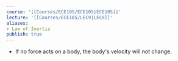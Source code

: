 ```yaml
---
course: '[[Courses/ECE105/ECE105|ECE105]]'
lecture: '[[Courses/ECE105/LEC9|LEC9]]'
aliases:
- Law of Inertia
publish: true
---
```


- If no force acts on a body, the body's velocity will not change.